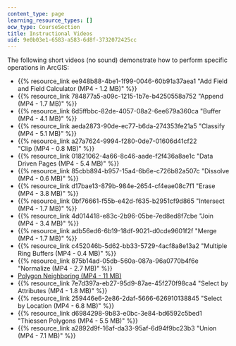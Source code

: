 ```yaml
---
content_type: page
learning_resource_types: []
ocw_type: CourseSection
title: Instructional Videos
uid: 9e0b03e1-6583-a583-6d8f-3732072425cc
---
```


The following short videos (no sound) demonstrate how to perform specific operations in ArcGIS:

*   {{% resource_link ee948b88-4be1-1f99-0046-60b91a37aea1 "Add Field and Field Calculator (MP4 - 1.2 MB)" %}}
*   {{% resource_link 784877a5-a09c-1215-1b7e-b4250558a752 "Append (MP4 - 1.7 MB)" %}}
*   {{% resource_link 6d5ffbbc-82de-4057-08a2-6ee679a360ca "Buffer (MP4 - 4.1 MB)" %}}
*   {{% resource_link aeda2873-90de-ec77-b6da-274353fe21a5 "Classify (MP4 - 5.1 MB)" %}}
*   {{% resource_link a27a7624-9994-f280-0de7-01606d41cf22 "Clip (MP4 - 0.8 MB)" %}}
*   {{% resource_link 01821062-4a66-8c46-aade-f2f436a8ae1c "Data Driven Pages (MP4 - 5.4 MB)" %}}
*   {{% resource_link 85cbb894-b957-15a4-6b6e-c726b82a507c "Dissolve (MP4 - 0.6 MB)" %}}
*   {{% resource_link d17bae13-879b-984e-2654-cf4eae08c7f1 "Erase (MP4 - 3.8 MB)" %}}
*   {{% resource_link 0bf76661-f55b-e42d-f635-b2951cf9d865 "Intersect (MP4 - 1.7 MB)" %}}
*   {{% resource_link 4d014418-e83c-2b96-05be-7ed8ed8f7cbe "Join (MP4 - 3.4 MB)" %}}
*   {{% resource_link adb56ed6-6b19-18df-9021-d0cde9601f2f "Merge (MP4 - 1.7 MB)" %}}
*   {{% resource_link c452046b-5d62-bb33-5729-4acf8a8e13a2 "Multiple Ring Buffers (MP4 - 0.4 MB)" %}}
*   {{% resource_link 875b14ad-05db-560a-087a-96a0770b4f6e "Normalize (MP4 - 2.7 MB)" %}}
*   [Polygon Neighboring (MP4 - 11 MB)](/ans7870/11/11.205/f19/MIT11_205F19_neigboring_polygons.mp4)
*   {{% resource_link 7e7d397a-eb27-95d9-87ae-45f270f98ca4 "Select by Attributes (MP4 - 1.8 MB)" %}}
*   {{% resource_link 259446e6-2e86-2daf-5666-626910138845 "Select by Location (MP4 - 6.8 MB)" %}}
*   {{% resource_link d6984298-9b83-e0bc-3e84-bd6592c5bed1 "Thiessen Polygons (MP4 - 5.5 MB)" %}}
*   {{% resource_link a2892d9f-16af-da33-95af-6d94f9bc23b3 "Union (MP4 - 7.1 MB)" %}}